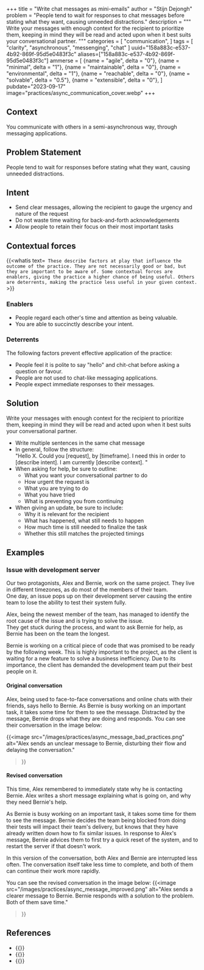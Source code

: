 +++
title = "Write chat messages as mini-emails"
author = "Stijn Dejongh"
problem = "People tend to wait for responses to chat messages before stating what they want, causing unneeded distractions."
description = """
Write your messages with enough context for the recipient to prioritize them, keeping in mind they will be read and acted upon
when it best suits your conversational partner.
"""
categories = [
    "communication",
]
tags = [
    "clarity", "asynchronous", "messenging", "chat"
]
uuid="158a883c-e537-4b92-869f-95d5e0483f3c"
aliases=["158a883c-e537-4b92-869f-95d5e0483f3c"]
ammerse = [
  {name = "agile", delta = "0"},
  {name = "minimal", delta = "1"},
  {name = "maintainable", delta = "0"},
  {name = "environmental", delta = "1"},
  {name = "reachable", delta = "0"},
  {name = "solvable", delta = "0.5"},
  {name = "extensible", delta = "0"},
]
pubdate="2023-09-17"
image="practices/async_communication_cover.webp"
+++

## Context

You communicate with others in a semi-asynchronous way, through messaging applications.

## Problem Statement

People tend to wait for responses before stating what they want, causing unneeded distractions.

## Intent

* Send clear messages, allowing the recipient to gauge the urgency and nature of the request
* Do not waste time waiting for back-and-forth acknowledgements
* Allow people to retain their focus on their most important tasks

## Contextual forces

{{<whatis text=`
These describe factors at play that influence the outcome of the practice. They are not necessarily good or bad, but they are important to be
aware of. Some contextual forces are enablers, giving the practice a higher chance of being useful. Others are deterrents, making the practice less useful
in your given context.` >}}

### Enablers

* People regard each other's time and attention as being valuable.
* You are able to succinctly describe your intent.

### Deterrents
The following factors prevent effective application of the practice:

* People feel it is polite to say "hello" and chit-chat before asking a question or favour.
* People are not used to chat-like messaging applications.
* People expect immediate responses to their messages.

## Solution

Write your messages with enough context for the recipient to prioritize them, keeping in mind they will be read and acted upon
when it best suits your conversational partner.

* Write multiple sentences in the same chat message
* In general, follow the structure:  
  "Hello X. Could you \[request\], by \[timeframe\]. I need this in order to \[describe intent\]. I am currently \[describe context\]. "
* When asking for help, be sure to outline:
    * What you want your conversational partner to do
    * How urgent the request is
    * What you are trying to do
    * What you have tried
    * What is preventing you from continuing
* When giving an update, be sure to include:
    * Why it is relevant for the recipient
    * What has happened, what still needs to happen
    * How much time is still needed to finalize the task
    * Whether this still matches the projected timings

## Examples

### Issue with development server

Our two protagonists, Alex and Bernie, work on the same project.
They live in different timezones, as do most of the members of their team.  
One day, an issue pops up on their development server causing the entire team to lose the ability to test their system fully.

Alex, being the newest member of the team, has managed to identify the root cause of the issue and is trying to solve the issue.  
They get stuck during the process, and want to ask Bernie for help, as Bernie has been on the team the longest.

Bernie is working on a critical piece of code that was promised to be ready by the following week.
This is highly important to the project, as the client is waiting for a new feature to solve a business inefficiency.
Due to its importance, the client has demanded the development team put their best people on it.

#### Original conversation

Alex, being used to face-to-face conversations and online chats with their friends, says hello to Bernie.
As Bernie is busy working on an important task, it takes some time for them to see the message.
Distracted by the message, Bernie drops what they are doing and responds.
You can see their conversation in the image below:

{{<image
  src="/images/practices/async_message_bad_practices.png"
  alt="Alex sends an unclear message to Bernie, disturbing their flow and delaying the conversation."
>}}

#### Revised conversation

This time, Alex remembered to immediately state why he is contacting Bernie.
Alex writes a short message explaining what is going on, and why they need Bernie's help.

As Bernie is busy working on an important task, it takes some time for them to see the message.
Bernie decides the team being blocked from doing their tests will impact their team's delivery, but knows that they have already written down
how to fix similar issues. In response to Alex's message, Bernie advices them to first try a quick reset of the system, and to restart the
server if that doesn't work.

In this version of the conversation, both Alex and Bernie are interrupted less often. The conversation itself take less time to complete, and
both of them can continue their work more rapidly.

You can see the revised conversation in the image below:
{{<image
  src="/images/practices/async_message_improved.png"
  alt="Alex sends a clearer message to Bernie. Bernie responds with a solution to the problem. Both of them save time."
>}}

## References

* {{<reference author="Squirrel, D. & Fredrick, J."
  year="2020"
  title="Agile Conversations: Transform Your Conversations, Transform Your Culture"
  isbn="1942788975"
  publisher="IT Revolution Press"
  link="https://agileconversations.com" >}}
* {{<reference author="Brooks, F. P. Jr."
  year="1995"
  title="The Mythical Man-Month: Essays on Software Engineering, Anniversary Edition"
  isbn="9780201835953"
  publisher="Addison-Wesley Professional"
  link="https://www.goodreads.com/book/show/13629.The_Mythical_Man_Month" >}}
* {{<reference author="May, J.; et al."
    year="2022"
    title="No Hello!"
    site="nohello.net"
    link="https://nohello.net/en/" >}}